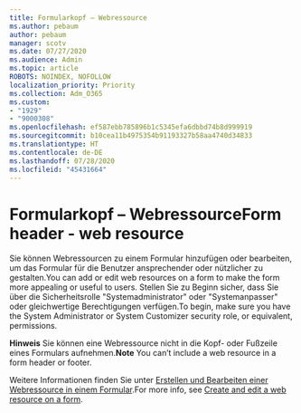 ```yaml
---
title: Formularkopf – Webressource
ms.author: pebaum
author: pebaum
manager: scotv
ms.date: 07/27/2020
ms.audience: Admin
ms.topic: article
ROBOTS: NOINDEX, NOFOLLOW
localization_priority: Priority
ms.collection: Adm_O365
ms.custom:
- "1929"
- "9000308"
ms.openlocfilehash: ef587ebb785896b1c5345efa6dbbd74b8d999919
ms.sourcegitcommit: b10cea11b4975354b91193327b58aa4740d34833
ms.translationtype: HT
ms.contentlocale: de-DE
ms.lasthandoff: 07/28/2020
ms.locfileid: "45431664"
---
```

# <a name="form-header---web-resource"></a><span data-ttu-id="bb143-102">Formularkopf – Webressource</span><span class="sxs-lookup"><span data-stu-id="bb143-102">Form header - web resource</span></span>

<span data-ttu-id="bb143-103">Sie können Webressourcen zu einem Formular hinzufügen oder bearbeiten, um das Formular für die Benutzer ansprechender oder nützlicher zu gestalten.</span><span class="sxs-lookup"><span data-stu-id="bb143-103">You can add or edit web resources on a form to make the form more appealing or useful to users.</span></span> <span data-ttu-id="bb143-104">Stellen Sie zu Beginn sicher, dass Sie über die Sicherheitsrolle "Systemadministrator" oder "Systemanpasser" oder gleichwertige Berechtigungen verfügen.</span><span class="sxs-lookup"><span data-stu-id="bb143-104">To begin, make sure you have the System Administrator or System Customizer security role, or equivalent, permissions.</span></span>  

<span data-ttu-id="bb143-105">**Hinweis** Sie können eine Webressource nicht in die Kopf- oder Fußzeile eines Formulars aufnehmen.</span><span class="sxs-lookup"><span data-stu-id="bb143-105">**Note** You can’t include a web resource in a form header or footer.</span></span>

<span data-ttu-id="bb143-106">Weitere Informationen finden Sie unter [Erstellen und Bearbeiten einer Webressource in einem Formular](https://docs.microsoft.com/dynamics365/customer-engagement/customize/create-edit-web-resources#create-and-edit-a-web-resource-on-a-form).</span><span class="sxs-lookup"><span data-stu-id="bb143-106">For more info, see [Create and edit a web resource on a form](https://docs.microsoft.com/dynamics365/customer-engagement/customize/create-edit-web-resources#create-and-edit-a-web-resource-on-a-form).</span></span>